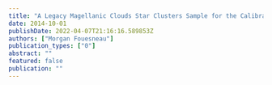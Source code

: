 ```yaml
---
title: "A Legacy Magellanic Clouds Star Clusters Sample for the Calibration of Stellar Evolution Models"
date: 2014-10-01
publishDate: 2022-04-07T21:16:16.589853Z
authors: ["Morgan Fouesneau"]
publication_types: ["0"]
abstract: ""
featured: false
publication: ""
---
```


